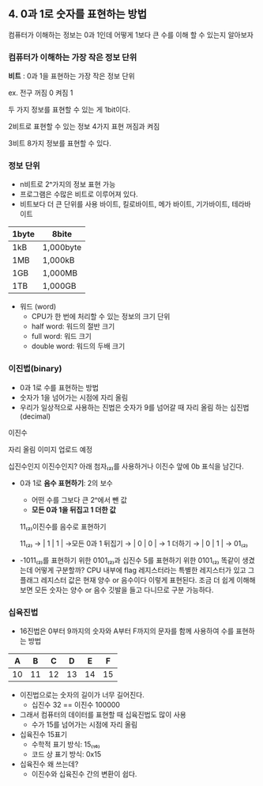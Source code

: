 ## 4. 0과 1로 숫자를 표현하는 방법

컴퓨터가 이해하는 정보는 0과 1인데 어떻게 1보다 큰 수를 이해 할 수 있는지 알아보자

### 컴퓨터가 이해하는 가장 작은 정보 단위

**비트** : 0과 1을 표현하는 가장 작은 정보 단위

ex. 전구 꺼짐 0 켜짐 1

두 가지 정보를 표현할 수 있는 게 1bit이다.         

2비트로 표현할 수 있는 정보 4가지 표현 꺼짐과 켜짐 

3비트 8가지 정보를 표현할 수 있다. 

### 정보 단위

- n비트로 2ⁿ가지의 정보 표현 가능
- 프로그램은 수많은 비트로 이루어져 있다.
- 비트보다 더 큰 단위를 사용
바이트, 킬로바이트, 메가 바이트, 기가바이트, 테라바이트

| 1byte | 8bite |
| --- | --- |
| 1kB | 1,000byte |
| 1MB | 1,000kB |
| 1GB | 1,000MB |
| 1TB | 1,000GB |
- 워드 (word)
    - CPU가 한 번에 처리할 수 있는 정보의 크기 단위
    - half word: 워드의 절반 크기
    - full word: 워드 크기
    - double word: 워드의 두배 크기
    

### 이진법(binary)

- 0과 1로 수를 표현하는 방법
- 숫자가 1을 넘어가는 시점에 자리 올림
- 우리가 일상적으로 사용하는 진법은 숫자가 9를 넘어갈 때 자리 올림 하는 십진법(decimal)

이진수

자리 올림 이미지 업로드 예정

십진수인지 이진수인지? 아래 첨자₍₂₎를 사용하거나 이진수 앞에 0b 표식을 남긴다. 

- 0과 1로 **음수 표현하기**: 2의 보수
    - 어떤 수를 그보다 큰 2ⁿ에서 뺀 값
    - **모든 0과 1을 뒤집고 1 더한 값**
    
    11₍₂₎이진수를 음수로 표현하기 
    
    11₍₂₎ → | 1 | 1 | →모든 0과 1 뒤집기 → | 0 | 0 | → 1 더하기 → | 0 | 1 | → 01₍₂₎
    
- -1011₍₂₎를 표현하기 위한 0101₍₂₎과 십진수 5를 표현하기 위한 0101₍₂₎ 똑같이 생겼는데 어떻게 구분할까?
CPU 내부에 flag 레지스터라는 특별한 레지스터가 있고 그 플래그 레지스터 값은 현재 양수 or 음수이다 이렇게 표현된다.
조금 더 쉽게 이해해보면 모든 숫자는 양수 or 음수 깃발을 들고 다니므로 구분 가능하다.

### 십육진법

- 16진법은 0부터 9까지의 숫자와 A부터 F까지의 문자를 함께 사용하여 수를 표현하는 방법

| A | B | C | D | E | F |
| --- | --- | --- | --- | --- | --- |
| 10 | 11 | 12 | 13 | 14 | 15 |
- 이진법으로는 숫자의 길이가 너무 길어진다.
    - 십진수 32 == 이진수 100000
- 그래서 컴퓨터의 데이터를 표현할 때 십육진법도 많이 사용
    - 수가 15를 넘어가는 시점에 자리 올림
- 십육진수 15표기
    - 수학적 표기 방식: 15₍₁₆₎
    - 코드 상 표기 방식: 0x15
- 십육진수 왜 쓰는데?
    - 이진수와 십육진수 간의 변환이 쉽다.
